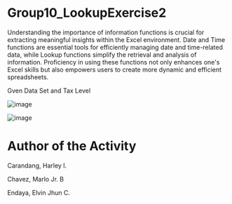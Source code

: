 # Group10_LookupExercise2

Understanding the importance of information functions is crucial for extracting meaningful insights within the Excel environment. Date and Time functions are essential tools for efficiently managing date and time-related data, while Lookup functions simplify the retrieval and analysis of information. Proficiency in using these functions not only enhances one's Excel skills but also empowers users to create more dynamic and efficient spreadsheets.

Gven Data Set and Tax Level

![image](https://github.com/MarloChavez/Group10_Lookup_Exercise2/assets/143811084/46cdfe46-517b-4187-9d96-8ac9ef5ee646)

![image](https://github.com/MarloChavez/Group10_Lookup_Exercise2/assets/143811084/7c3c3d08-1baf-4574-95c7-70663f5b0d92)


# Author of the Activity
Carandang, Harley I.

Chavez, Marlo Jr. B

Endaya, Elvin Jhun C.
